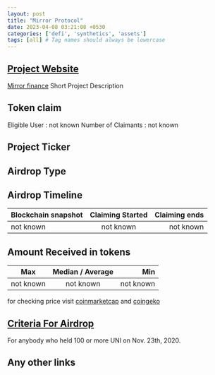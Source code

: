 ```yaml
---
layout: post
title: "Mirror Protocol"
date: 2023-04-08 03:21:08 +0530
categories: ['defi', 'synthetics', 'assets']
tags: [all] # Tag names should always be lowercase
---
```




## [Project Website](https://eth.mirror.finance)

 [Mirror finance](https://eth.mirror.finance/airdrop)
 Short Project Description

## Token claim

Eligible User : not known
Number of Claimants : not known

## Project Ticker

## Airdrop Type

## Airdrop Timeline

| Blockchain snapshot     | Claiming Started           | Claiming ends    |
| ----------------------- |:--------------------------:| ----------------:|
|       not known         |        not known           |   not known      |

## Amount Received in tokens

| Max        |    Median / Average  |       Min    |
| ---------- |:--------------------:| ------------:|
| not known  |     not known        |  not known   |

for checking price visit [coinmarketcap](https://coinmarketcap.com/currencies/) and [coingeko](https://www.coingecko.com/en/coins/)

## [Criteria For Airdrop](link)

 For anybody who held 100 or more UNI on Nov. 23th, 2020.

## Any other links
